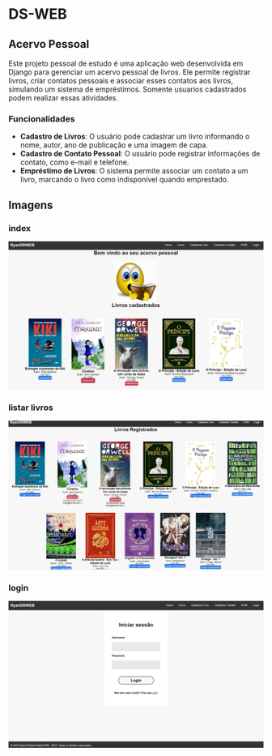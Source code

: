 # DS-WEB

## Acervo Pessoal
Este projeto pessoal de estudo é uma aplicação web desenvolvida em Django para gerenciar um acervo pessoal de livros. Ele permite registrar livros, criar contatos pessoais e associar esses contatos aos livros, simulando um sistema de empréstimos. Somente usuarios cadastrados podem realizar essas atividades.


### Funcionalidades

- **Cadastro de Livros**: O usuário pode cadastrar um livro informando o nome, autor, ano de publicação e uma imagem de capa.
- **Cadastro de Contato Pessoal**: O usuário pode registrar informações de contato, como e-mail e telefone.
- **Empréstimo de Livros**: O sistema permite associar um contato a um livro, marcando o livro como indisponível quando emprestado.


## Imagens

### index
![index](/imgs/index.jpg)

### listar livros
![index](/imgs/lista.jpg)

### login
![index](/imgs/login.jpg)
